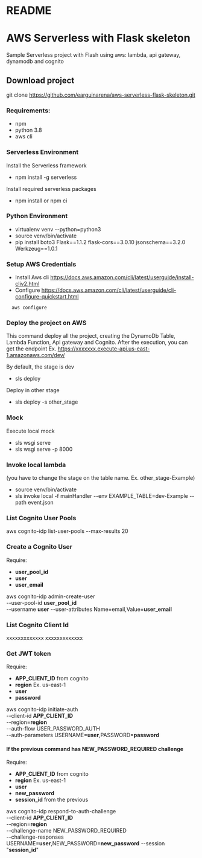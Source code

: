 # README #

# AWS Serverless with Flask skeleton
Sample Serverless project with Flash using aws: lambda, api gateway, dynamodb and cognito 

## Download project
git clone https://github.com/earguinarena/aws-serverless-flask-skeleton.git

### Requirements:
* npm
* python 3.8
* aws cli


### Serverless Environment
Install the Serverless framework
* npm install -g serverless

Install required serverless packages 
* npm install or npm ci

### Python Environment

* virtualenv venv --python=python3 
* source venv/bin/activate 
* pip install boto3 Flask==1.1.2 flask-cors==3.0.10 jsonschema==3.2.0 Werkzeug==1.0.1


### Setup AWS Credentials

* Install Aws cli https://docs.aws.amazon.com/cli/latest/userguide/install-cliv2.html
* Configure https://docs.aws.amazon.com/cli/latest/userguide/cli-configure-quickstart.html
  
```
  aws configure 
```

### Deploy the project on AWS
This command deploy all the project, creating the DynamoDb Table, Lambda Function, Api gateway and Cognito.
After the execution, you can get the endpoint Ex. https://xxxxxxx.execute-api.us-east-1.amazonaws.com/dev/

By default, the stage is dev
* sls deploy

Deploy in other stage
* sls deploy -s other_stage
  

### Mock
Execute local mock
* sls wsgi  serve
* sls wsgi serve -p 8000

### Invoke local lambda 
(you have to change the stage on the table name. Ex. other_stage-Example)
* source venv/bin/activate
* sls invoke local -f mainHandler --env EXAMPLE_TABLE=dev-Example --path event.json

### List Cognito User Pools
aws cognito-idp list-user-pools --max-results 20

### Create a Cognito User
Require:
* __user_pool_id__
* __user__
* __user_email__

aws cognito-idp admin-create-user \
--user-pool-id __user_pool_id__ \
--username __user__
--user-attributes Name=email,Value=__user_email__

### List Cognito Client Id
xxxxxxxxxxxxx
xxxxxxxxxxxxx


### Get JWT token
Require:
* __APP_CLIENT_ID__ from cognito
* __region__ Ex. us-east-1
* __user__
* __password__

aws cognito-idp initiate-auth \
--client-id __APP_CLIENT_ID__ \
--region=__region__ \
--auth-flow USER_PASSWORD_AUTH \
--auth-parameters USERNAME=__user__,PASSWORD=__password__

#### If the previous command has NEW_PASSWORD_REQUIRED challenge
Require:
* __APP_CLIENT_ID__ from cognito
* __region__ Ex. us-east-1
* __user__
* __new_password__
* __session_id__ from the previous

aws cognito-idp respond-to-auth-challenge \
--client-id __APP_CLIENT_ID__ \
--region=__region__ \
--challenge-name  NEW_PASSWORD_REQUIRED \
--challenge-responses USERNAME=__user__,NEW_PASSWORD=__new_password__
--session  "__session_id__"

